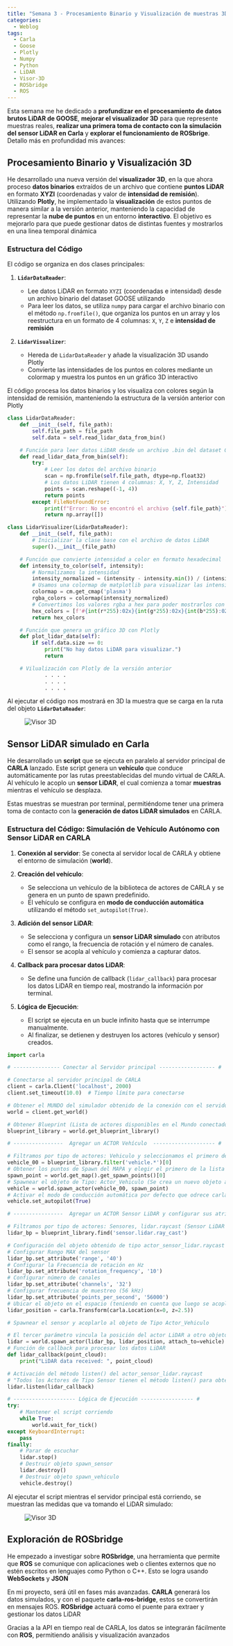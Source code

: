```yaml
---
title: "Semana 3 - Procesamiento Binario y Visualización de muestras 3D de GOOSE, Sensor LiDAR simulado en CARLA, Exploración de ROSbridge"
categories:
  - Weblog
tags:
  - Carla
  - Goose
  - Plotly
  - Numpy
  - Python
  - LiDAR
  - Visor-3D
  - ROSbridge
  - ROS
---
```


Esta semana me he dedicado a **profundizar en el procesamiento de datos brutos LiDAR de GOOSE**, **mejorar el visualizador 3D** para que represente muestras reales, **realizar una primera toma de contacto con la simulación del sensor LiDAR en Carla** y **explorar el funcionamiento de ROSbrige**. Detallo más en profundidad mis avances:   

## Procesamiento Binario y Visualización 3D

He desarrollado una nueva versión del **visualizador 3D**, en la que ahora proceso **datos binarios** extraídos de un archivo que contiene **puntos LiDAR** en formato **XYZI** (coordenadas y valor de **intensidad de remisión**). Utilizando **Plotly**, he implementado la **visualización** de estos puntos de manera similar a la versión anterior, manteniendo la capacidad de representar la **nube de puntos** en un entorno **interactivo**. El objetivo es mejorarlo para que puede gestionar datos de distintas fuentes y mostrarlos en una linea temporal dinámica  

### Estructura del Código

El código se organiza en dos clases principales:

1. **`LidarDataReader`**: 
   - Lee datos LiDAR en formato `XYZI` (coordenadas e intensidad) desde un archivo binario del dataset GOOSE utilizando
   - Para leer los datos, se utiliza `numpy` para cargar el archivo binario con el método `np.fromfile()`, que organiza los puntos en un array y los reestructura en un formato de 4 columnas: `X`, `Y`, `Z` e **intensidad de remisión**   

2. **`LidarVisualizer`**: 
   - Hereda de `LidarDataReader` y añade la visualización 3D usando Plotly
   - Convierte las intensidades de los puntos en colores mediante un colormap y muestra los puntos en un gráfico 3D interactivo

El código procesa los datos binarios y los visualiza con colores según la intensidad de remisión, manteniendo la estructura de la versión anterior con Plotly  

```python
class LidarDataReader:
    def __init__(self, file_path):
        self.file_path = file_path
        self.data = self.read_lidar_data_from_bin()

    # Función para leer datos LiDAR desde un archivo .bin del dataset GOOSE
    def read_lidar_data_from_bin(self):
        try:
            # Leer los datos del archivo binario
            scan = np.fromfile(self.file_path, dtype=np.float32)
            # Los datos LiDAR tienen 4 columnas: X, Y, Z, Intensidad
            points = scan.reshape((-1, 4))
            return points
        except FileNotFoundError:
            print(f"Error: No se encontró el archivo {self.file_path}")
            return np.array([])

class LidarVisualizer(LidarDataReader):
    def __init__(self, file_path):
        # Inicializar la clase base con el archivo de datos LiDAR
        super().__init__(file_path)

    # Función que convierte intensidad a color en formato hexadecimal
    def intensity_to_color(self, intensity):
        # Normalizamos la intensidad
        intensity_normalized = (intensity - intensity.min()) / (intensity.max() - intensity.min())
        # Usamos una colormap de matplotlib para visualizar las intensidades
        colormap = cm.get_cmap('plasma') 
        rgba_colors = colormap(intensity_normalized)
        # Convertimos los valores rgba a hex para poder mostrarlos con Plotly
        hex_colors = [f'#{int(r*255):02x}{int(g*255):02x}{int(b*255):02x}' for r, g, b, _ in rgba_colors]
        return hex_colors

    # Función que genera un gráfico 3D con Plotly
    def plot_lidar_data(self):
        if self.data.size == 0:
            print("No hay datos LiDAR para visualizar.")
            return

    # Vilualización con Plotly de la versión anterior      
            . . . . 
            . . . .
            . . . .          
```   

Al ejecutar el código nos mostrará en 3D la muestra que se carga en la ruta del objeto **`LidarDataReader`**:   

<figure class="align-center" style="max-width: 100%">
  <img src="{{ site.url }}{{ site.baseurl }}/assets/images/lidar-viwer.png" alt="Visor 3D">
</figure>

## Sensor LiDAR simulado en Carla

He desarrollado un **script** que se ejecuta en paralelo al servidor principal de **CARLA** lanzado. Este script genera un **vehículo** que conduce automáticamente por las rutas preestablecidas del mundo virtual de CARLA. Al vehículo le acoplo un **sensor LiDAR**, el cual comienza a tomar **muestras** mientras el vehículo se desplaza.

Estas muestras se muestran por terminal, permitiéndome tener una primera toma de contacto con la **generación de datos LiDAR simulados** en CARLA. 

### Estructura del Código: Simulación de Vehículo Autónomo con Sensor LiDAR en CARLA

1. **Conexión al servidor**: Se conecta al servidor local de CARLA y obtiene el entorno de simulación (**world**).

2. **Creación del vehículo**:
   - Se selecciona un vehículo de la biblioteca de actores de CARLA y se genera en un punto de spawn predefinido.
   - El vehículo se configura en **modo de conducción automática** utilizando el método `set_autopilot(True)`.

3. **Adición del sensor LiDAR**:
   - Se selecciona y configura un **sensor LiDAR simulado** con atributos como el rango, la frecuencia de rotación y el número de canales.
   - El sensor se acopla al vehículo y comienza a capturar datos.

4. **Callback para procesar datos LiDAR**: 
   - Se define una función de callback (`lidar_callback`) para procesar los datos LiDAR en tiempo real, mostrando la información por terminal.

5. **Lógica de Ejecución**:
   - El script se ejecuta en un bucle infinito hasta que se interrumpe manualmente.
   - Al finalizar, se detienen y destruyen los actores (vehículo y sensor) creados.

```python
import carla

# --------------- Conectar al Servidor principal ------------------ #

# Conectarse al servidor principal de CARLA
client = carla.Client('localhost', 2000)
client.set_timeout(10.0)  # Tiempo límite para conectarse

# Obtener el MUNDO del simulador obtenido de la conexión con el servidor
world = client.get_world()

# Obtener Blueprint (Lista de actores disponibles en el Mundo conectado)
blueprint_library = world.get_blueprint_library()

# ----------------  Agregar un ACTOR Vehículo  -------------------- #

# Filtramos por tipo de actores: Vehiculo y seleccionamos el primero de la lista resultante
vehicle_00 = blueprint_library.filter('vehicle.*')[0]
# Obtener los puntos de Spawn del MAPA y elegir el primero de la lista resultante
spawn_point = world.get_map().get_spawn_points()[0]
# Spawnear el objeto de Tipo: Actor_Vehiculo (Se crea un nuevo objeto al generarlo)
vehicle = world.spawn_actor(vehicle_00, spawn_point)
# Activar el modo de conducción automática por defecto que odrece carla con el metodo set_autopilot(True)
vehicle.set_autopilot(True)

# ----------------  Agregar un ACTOR Sensor LiDAR y configurar sus atributos  -------------------- #

# Filtramos por tipo de actores: Sensores, lidar.raycast (Sensor LiDAR simulado en Carla)
lidar_bp = blueprint_library.find('sensor.lidar.ray_cast')

# Configuración del objeto obtenido de tipo actor_sensor_lidar.raycast
# Configurar Rango MAX del sensor
lidar_bp.set_attribute('range', '40')
# Configurar la Frecuencia de rotación en Hz
lidar_bp.set_attribute('rotation_frequency', '10')
# Configurar número de canales
lidar_bp.set_attribute('channels', '32')
# Configurar frecuencia de muestreo (56 kHz)
lidar_bp.set_attribute('points_per_second', '56000')
# Ubicar el objeto en el espacio (teniendo en cuenta que luego se acoplará al vehículo, solo altura)
lidar_position = carla.Transform(carla.Location(x=0, z=2.5))

# Spawnear el sensor y acoplarlo al objeto de Tipo Actor_Vehiculo

# El tercer parámetro vincula la posición del actor LiDAR a otro objeto de tipo Actor_Vehiculo.
lidar = world.spawn_actor(lidar_bp, lidar_position, attach_to=vehicle)
# Función de callback para procesar los datos LiDAR
def lidar_callback(point_cloud):
    print("LiDAR data received: ", point_cloud)

# Activación del método listen() del actor_sensor_lidar.raycast
# "Todos los Actores de Tipo Sensor tienen el método listen() para obtener la información"
lidar.listen(lidar_callback)

# -------------------- Lógica de Ejecución ----------------- #
try:
    # Mantener el script corriendo
    while True:
        world.wait_for_tick()
except KeyboardInterrupt:
    pass
finally:
    # Parar de escuchar
    lidar.stop()
    # Destruir objeto spawn_sensor
    lidar.destroy()
    # Destruir objeto spawn_vehiculo
    vehicle.destroy()
```

Al ejecutar el script mientras el servidor principal está corriendo, se muestran las medidas que va tomando el LiDAR simulado:   

<figure class="align-center" style="max-width: 100%">
  <img src="{{ site.url }}{{ site.baseurl }}/assets/images/console-lidar-measurements.png" alt="Visor 3D">
</figure>

## Exploración de ROSbridge

He empezado a investigar sobre **ROSbridge**, una herramienta que permite que **ROS** se comunique con aplicaciones web o clientes externos que no estén escritos en lenguajes como Python o C++. Esto se logra usando **WebSockets** y **JSON**

En mi proyecto, será útil en fases más avanzadas. **CARLA** generará los datos simulados, y con el paquete **carla-ros-bridge**, estos se convertirán en mensajes ROS. **ROSbridge** actuará como el puente para extraer y gestionar los datos LiDAR

Gracias a la API en tiempo real de CARLA, los datos se integrarán fácilmente con **ROS**, permitiendo análisis y visualización avanzados



